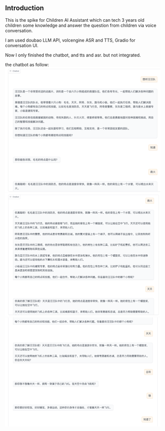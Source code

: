 ## Introduction

This is the spike for Children AI Assistant which can tech 3 years old children some knowledge and answer the question from children via voice conversation.

I am used doubao LLM API, volcengine ASR and TTS, Gradio for conversation UI.

Now I only finished the chatbot, and tts and asr. but not integrated.

the chatbot as follow:
![chatbot1](output/chatbot1.png)
![chatbot2](output/chatbot2.png)
![chatbot3](output/chatbot3.png)